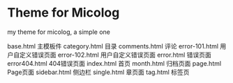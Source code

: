 Theme for Micolog
=================

my theme for micolog, a simple one

base.html	主模板件
category.html	目录
comments.html	评论
error-101.html	用户自定义错误页面
error-102.html	用户自定义错误页面
error.html	错误页面
error404.html	404错误页面
index.html	首页
month.html	归档页面
page.html	Page页面
sidebar.html	侧边栏
single.html	章页面
tag.html	标签页
